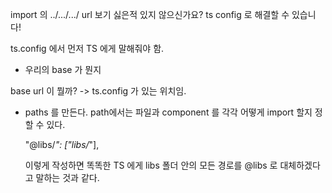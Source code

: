 import 의 ../.../.../ url 보기 싫은적 있지 않으신가요? 
ts config 로 해결할 수 있습니다!


ts.config 에서 먼저 TS 에게 말해줘야 함. 
- 우리의 base 가 뭔지

base url 이 뭘까?
-> ts.config 가 있는 위치임. 

- paths 를 만든다.
path에서는 파일과 component 를 각각 어떻게 import 할지 정할 수 있다. 

   "@libs/*": ["libs/*"],

   이렇게 작성하면 똑똑한 TS 에게 libs 폴더 안의 모든 경로를 @libs 로 대체하겠다고 말하는 것과 같다. 

   